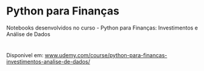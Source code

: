 # Python para Finanças
Notebooks desenvolvidos no curso - Python para Finanças: Investimentos e Análise de Dados
#
Disponivel em: www.udemy.com/course/python-para-financas-investimentos-analise-de-dados/
